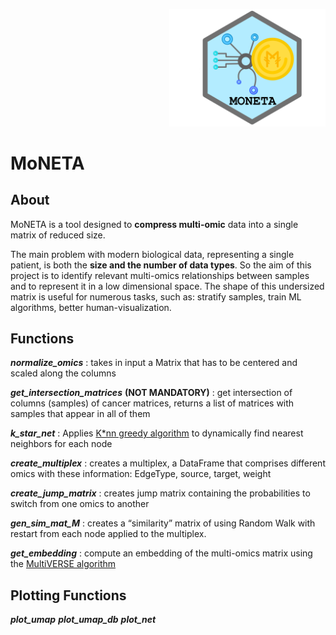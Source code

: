 <p align="right">
 <img src="https://github.com/BioinfoUninaScala/MoNETA/blob/main/Moneta%20-%20icon.jpg" width="250" alt="EpiStatProfiler Logo">
</p>

# MoNETA

## About
MoNETA is a tool designed to **compress multi-omic** data into a single matrix of reduced size. 

The main problem with modern biological data, representing a single patient, is both the **size and the number of data types**.
So the aim of this project is to identify relevant multi-omics relationships between samples and to represent it in a low dimensional space.
The shape of this undersized matrix is useful for numerous tasks, such as: stratify samples, train ML algorithms, better human-visualization.


## Functions
***normalize_omics*** : takes in input a Matrix that has to be centered and scaled along the columns

***get_intersection_matrices*** **(NOT MANDATORY)** : get intersection of columns (samples) of cancer matrices, returns a list of matrices with samples that appear in all of them


***k_star_net*** : Applies [K\*nn greedy algorithm](https://papers.nips.cc/paper/2016/file/2c6ae45a3e88aee548c0714fad7f8269-Paper.pdf) to dynamically find nearest neighbors for each node  

***create_multiplex*** : creates a multiplex, a DataFrame that comprises different omics with these information: EdgeType, source, target, weight

***create_jump_matrix*** : creates jump matrix containing the probabilities to switch from one omics to another

***gen_sim_mat_M*** : creates a “similarity” matrix of using Random Walk with restart from each node applied to the multiplex.


***get_embedding*** : compute an embedding of the multi-omics matrix using the [MultiVERSE algorithm](https://github.com/Lpiol/MultiVERSE)


## Plotting Functions

***plot_umap***
***plot_umap_db***
***plot_net***
